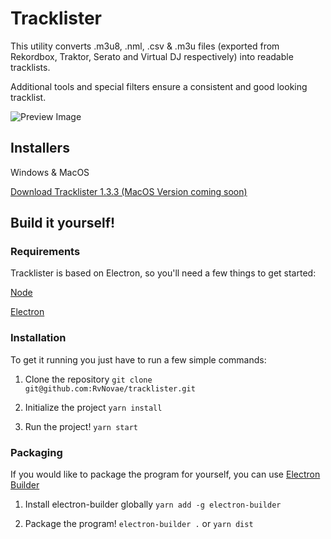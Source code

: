 # Tracklister

This utility converts .m3u8, .nml, .csv & .m3u files (exported from Rekordbox, Traktor, 
Serato and Virtual DJ respectively) into readable tracklists.

Additional tools and special filters ensure a consistent and good looking tracklist.

![Preview Image](https://puu.sh/DSdvk/ce9b8aaa6e.png)

## Installers
Windows & MacOS

[Download Tracklister 1.3.3 (MacOS Version coming soon)](https://drive.google.com/open?id=1z6RDijPT1RHMJlgUFxzc1aqc6k5RFk0W)

## Build it yourself!

### Requirements
Tracklister is based on Electron, so you'll need a few things to get started:

[Node](https://nodejs.org)

[Electron](https://electronjs.org/)

### Installation
To get it running you just have to run a few simple commands:

1. Clone the repository
`git clone git@github.com:RvNovae/tracklister.git`

2. Initialize the project
`yarn install`

3. Run the project!
`yarn start`

### Packaging
If you would like to package the program for yourself, you can use [Electron Builder](https://github.com/electron-userland/electron-builder)

1. Install electron-builder globally
`yarn add -g electron-builder`

2. Package the program!
`electron-builder .` or `yarn dist`
